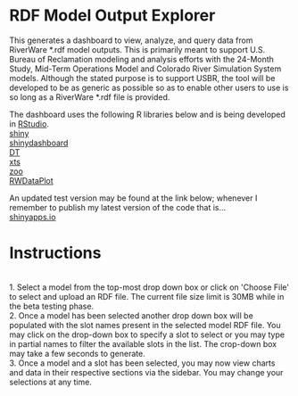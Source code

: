 # RDF Model Output Explorer
This generates a dashboard to view, analyze, and query data from RiverWare *.rdf model 
outputs. This is primarily meant to support U.S. Bureau of Reclamation modeling and 
analysis efforts with the 24-Month Study, Mid-Term Operations Model and Colorado River 
Simulation System models. Although the stated purpose is to support USBR, the tool will 
be developed to be as generic as possible so as to enable other users to use is so long 
as a RiverWare *.rdf file is provided.

The dashboard uses the following R libraries below and is being developed in [RStudio](https://www.rstudio.com/).
<BR>[shiny](http://shiny.rstudio.com/)
<BR>[shinydashboard](https://rstudio.github.io/shinydashboard/index.html)
<BR>[DT](https://rstudio.github.io/DT/)
<BR>[xts](https://cran.r-project.org/web/packages/xts/index.html)
<BR>[zoo](https://cran.r-project.org/web/packages/zoo/index.html)
<BR>[RWDataPlot](https://github.com/rabutler/RWDataPlot)

An updated test version may be found at the link below; whenever I remember to publish my latest version of the code that is...
<BR>[shinyapps.io](https://jrocha.shinyapps.io/rdfModelOutputDashboard/)

# Instructions
<BR>1. Select a model from the top-most drop down box or click on 'Choose File' to select and upload an RDF file. The current file size limit is 30MB while in the beta testing phase.
<BR>2. Once a model has been selected another drop down box will be populated with the slot names present in the selected model RDF file. You may click on the drop-down box to specify a slot to select or you may type in partial names to filter the available slots in the list. The crop-down box may take a few seconds to generate. 
<BR>3. Once a model and a slot has been selected, you may now view charts and data in their respective sections via the sidebar. You may change your selections at any time.

